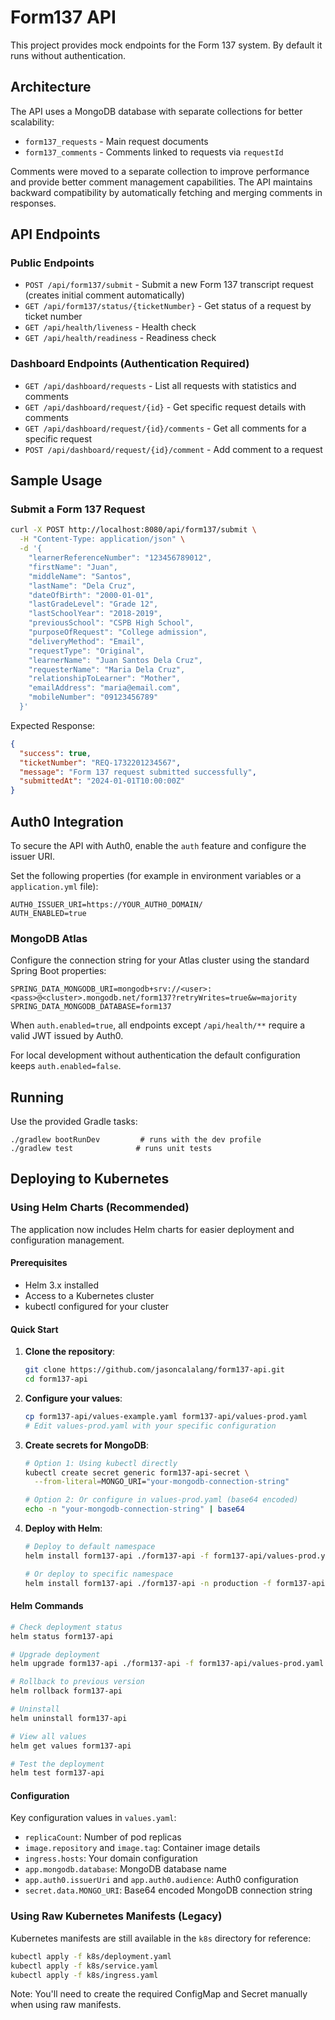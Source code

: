 # Form137 API

This project provides mock endpoints for the Form 137 system. By default it runs without authentication.

## Architecture

The API uses a MongoDB database with separate collections for better scalability:

- `form137_requests` - Main request documents
- `form137_comments` - Comments linked to requests via `requestId`

Comments were moved to a separate collection to improve performance and provide better comment management capabilities. The API maintains backward compatibility by automatically fetching and merging comments in responses.

## API Endpoints

### Public Endpoints
- `POST /api/form137/submit` - Submit a new Form 137 transcript request (creates initial comment automatically)
- `GET /api/form137/status/{ticketNumber}` - Get status of a request by ticket number
- `GET /api/health/liveness` - Health check
- `GET /api/health/readiness` - Readiness check

### Dashboard Endpoints (Authentication Required)
- `GET /api/dashboard/requests` - List all requests with statistics and comments
- `GET /api/dashboard/request/{id}` - Get specific request details with comments  
- `GET /api/dashboard/request/{id}/comments` - Get all comments for a specific request
- `POST /api/dashboard/request/{id}/comment` - Add comment to a request

## Sample Usage

### Submit a Form 137 Request

```bash
curl -X POST http://localhost:8080/api/form137/submit \
  -H "Content-Type: application/json" \
  -d '{
    "learnerReferenceNumber": "123456789012",
    "firstName": "Juan",
    "middleName": "Santos", 
    "lastName": "Dela Cruz",
    "dateOfBirth": "2000-01-01",
    "lastGradeLevel": "Grade 12",
    "lastSchoolYear": "2018-2019",
    "previousSchool": "CSPB High School",
    "purposeOfRequest": "College admission",
    "deliveryMethod": "Email",
    "requestType": "Original",
    "learnerName": "Juan Santos Dela Cruz",
    "requesterName": "Maria Dela Cruz",
    "relationshipToLearner": "Mother",
    "emailAddress": "maria@email.com",
    "mobileNumber": "09123456789"
  }'
```

Expected Response:
```json
{
  "success": true,
  "ticketNumber": "REQ-1732201234567",
  "message": "Form 137 request submitted successfully",
  "submittedAt": "2024-01-01T10:00:00Z"
}
```

## Auth0 Integration

To secure the API with Auth0, enable the `auth` feature and configure the issuer URI.

Set the following properties (for example in environment variables or a `application.yml` file):

```
AUTH0_ISSUER_URI=https://YOUR_AUTH0_DOMAIN/
AUTH_ENABLED=true
```

### MongoDB Atlas

Configure the connection string for your Atlas cluster using the standard
Spring Boot properties:

```
SPRING_DATA_MONGODB_URI=mongodb+srv://<user>:<pass>@<cluster>.mongodb.net/form137?retryWrites=true&w=majority
SPRING_DATA_MONGODB_DATABASE=form137
```

When `auth.enabled=true`, all endpoints except `/api/health/**` require a valid JWT issued by Auth0.

For local development without authentication the default configuration keeps `auth.enabled=false`.

## Running

Use the provided Gradle tasks:

```
./gradlew bootRunDev         # runs with the dev profile
./gradlew test              # runs unit tests
```

## Deploying to Kubernetes

### Using Helm Charts (Recommended)

The application now includes Helm charts for easier deployment and configuration management.

#### Prerequisites
- Helm 3.x installed
- Access to a Kubernetes cluster
- kubectl configured for your cluster

#### Quick Start

1. **Clone the repository**:
   ```bash
   git clone https://github.com/jasoncalalang/form137-api.git
   cd form137-api
   ```

2. **Configure your values**:
   ```bash
   cp form137-api/values-example.yaml form137-api/values-prod.yaml
   # Edit values-prod.yaml with your specific configuration
   ```

3. **Create secrets for MongoDB**:
   ```bash
   # Option 1: Using kubectl directly
   kubectl create secret generic form137-api-secret \
     --from-literal=MONGO_URI="your-mongodb-connection-string"
   
   # Option 2: Or configure in values-prod.yaml (base64 encoded)
   echo -n "your-mongodb-connection-string" | base64
   ```

4. **Deploy with Helm**:
   ```bash
   # Deploy to default namespace
   helm install form137-api ./form137-api -f form137-api/values-prod.yaml
   
   # Or deploy to specific namespace
   helm install form137-api ./form137-api -n production -f form137-api/values-prod.yaml --create-namespace
   ```

#### Helm Commands

```bash
# Check deployment status
helm status form137-api

# Upgrade deployment
helm upgrade form137-api ./form137-api -f form137-api/values-prod.yaml

# Rollback to previous version
helm rollback form137-api

# Uninstall
helm uninstall form137-api

# View all values
helm get values form137-api

# Test the deployment
helm test form137-api
```

#### Configuration

Key configuration values in `values.yaml`:

- `replicaCount`: Number of pod replicas
- `image.repository` and `image.tag`: Container image details
- `ingress.hosts`: Your domain configuration
- `app.mongodb.database`: MongoDB database name
- `app.auth0.issuerUri` and `app.auth0.audience`: Auth0 configuration
- `secret.data.MONGO_URI`: Base64 encoded MongoDB connection string

### Using Raw Kubernetes Manifests (Legacy)

Kubernetes manifests are still available in the `k8s` directory for reference:

```bash
kubectl apply -f k8s/deployment.yaml
kubectl apply -f k8s/service.yaml
kubectl apply -f k8s/ingress.yaml
```

Note: You'll need to create the required ConfigMap and Secret manually when using raw manifests.
 